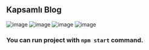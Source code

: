 ## Kapsamlı Blog 

![image](https://user-images.githubusercontent.com/58807892/225260089-0f2fb8db-2c1d-4486-9f5a-51af9850abc1.png)
![image](https://user-images.githubusercontent.com/58807892/225250282-d861e059-1fe8-4410-b2b3-45f4c8131db4.png)
![image](https://user-images.githubusercontent.com/58807892/225250840-99e6aedd-b04b-4058-bc66-3ebad55714d8.png)
![image](https://user-images.githubusercontent.com/58807892/225250980-4b81eb3c-06b0-44b4-aee4-94f5425ef7b0.png)


### You can run project with `npm start` command.
